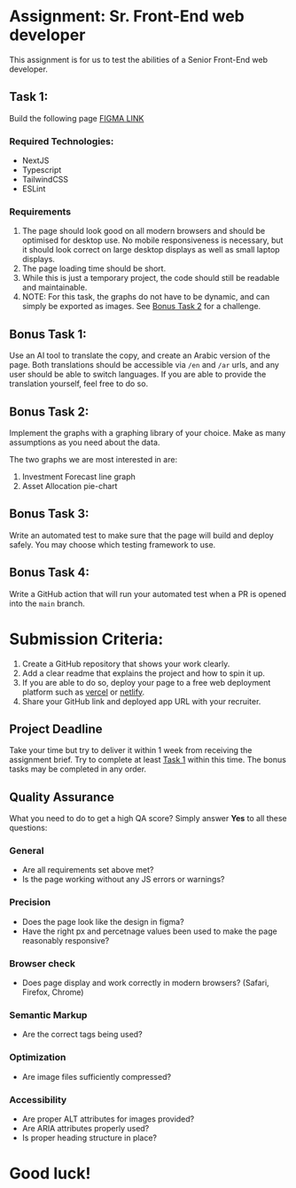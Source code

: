 # Assignment: Sr. Front-End web developer

This assignment is for us to test the abilities of a Senior Front-End web developer.

## Task 1:
Build the following page [FIGMA LINK](https://www.figma.com/file/SR8UZ7A0HhGMPm1zfBOqwg/baraka---dev?type=design&node-id=0-16173&mode=design&t=87vPsddffqQ3erAm-0)

### Required Technologies:
- NextJS
- Typescript
- TailwindCSS
- ESLint

### Requirements
1. The page should look good on all modern browsers and should be optimised for desktop use. No mobile responsiveness is necessary, but it should look correct on large desktop displays as well as small laptop displays.
2. The page loading time should be short.
3. While this is just a temporary project, the code should still be readable and maintainable.
4. NOTE: For this task, the graphs do not have to be dynamic, and can simply be exported as images. See [Bonus Task 2](#bonus-task-2) for a challenge.

## Bonus Task 1: 
Use an AI tool to translate the copy, and create an Arabic version of the page. Both translations should be accessible via `/en` and `/ar` urls, and any user should be able to switch languages.
If you are able to provide the translation yourself, feel free to do so. 

## Bonus Task 2:
Implement the graphs with a graphing library of your choice. Make as many assumptions as you need about the data.

The two graphs we are most interested in are:
1. Investment Forecast line graph
2. Asset Allocation pie-chart

## Bonus Task 3:
Write an automated test to make sure that the page will build and deploy safely. You may choose which testing framework to use.

## Bonus Task 4:
Write a GitHub action that will run your automated test when a PR is opened into the `main` branch.

# Submission Criteria: 
1. Create a GitHub repository that shows your work clearly.
2. Add a clear readme that explains the project and how to spin it up.
3. If you are able to do so, deploy your page to a free web deployment platform such as [vercel](https://vercel.com/new) or [netlify](https://www.netlify.com/with/nextjs/#deploy).
4. Share your GitHub link and deployed app URL with your recruiter.

## Project Deadline
Take your time but try to deliver it within 1 week from receiving the assignment brief. Try to complete at least [Task 1](#task-1) within this time. The bonus tasks may be completed in any order.

## Quality Assurance
What you need to do to get a high QA score? Simply answer **Yes** to all these questions:

### General
- Are all requirements set above met?
- Is the page working without any JS errors or warnings?

### Precision
- Does the page look like the design in figma?
- Have the right px and percetnage values been used to make the page reasonably responsive?

### Browser check
- Does page display and work correctly in modern browsers? (Safari, Firefox, Chrome)

### Semantic Markup
- Are the correct tags being used?

### Optimization
- Are image files sufficiently compressed?

### Accessibility
- Are proper ALT attributes for images provided?
- Are ARIA attributes properly used?
- Is proper heading structure in place?

# Good luck!
